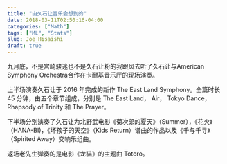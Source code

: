 ```yaml
---
title: "由久石让音乐会想到的"
date: 2018-03-11T02:50:16-04:00
categories: ["Math"]
tags: ["ML", "Stats"]
slug: Joe_Hisaishi
draft: true
---
```


九月底，不是宫崎骏迷也不是久石让粉的我跟风去听了久石让与American Symphony Orchestra合作在卡耐基音乐厅的现场演奏。

上半场演奏久石让于 2016 年完成的新作 The East Land Symphony。全篇时长 45 分钟，由五个章节组成，分别是 The East Land， Air， Tokyo Dance， Rhapsody of Trinity 和 The Prayer。

下半场分别演奏了久石让为北野武电影《菊次郎的夏天》（Summer），《花火》（HANA-BI)，《坏孩子的天空》（Kids Return）谱曲的作品以及《千与千寻》（Spirited Away）交响乐组曲。

返场老先生弹奏的是电影《龙猫》的主题曲 Totoro。









